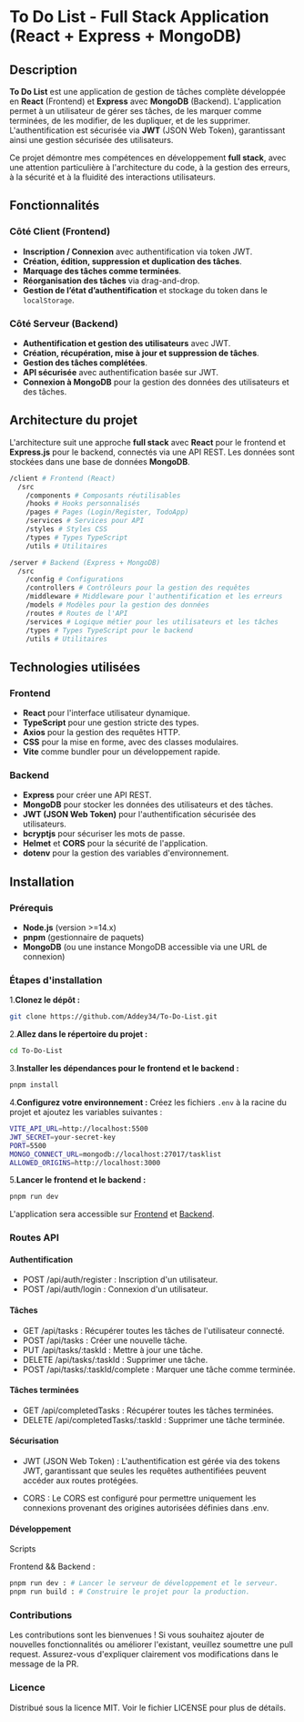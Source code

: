 # To Do List - Full Stack Application (React + Express + MongoDB)

## Description

**To Do List** est une application de gestion de tâches complète développée en **React** (Frontend) et **Express** avec **MongoDB** (Backend). L'application permet à un utilisateur de gérer ses tâches, de les marquer comme terminées, de les modifier, de les dupliquer, et de les supprimer. L'authentification est sécurisée via **JWT** (JSON Web Token), garantissant ainsi une gestion sécurisée des utilisateurs.

Ce projet démontre mes compétences en développement **full stack**, avec une attention particulière à l'architecture du code, à la gestion des erreurs, à la sécurité et à la fluidité des interactions utilisateurs.

## Fonctionnalités

### Côté Client (Frontend)

- **Inscription / Connexion** avec authentification via token JWT.
- **Création, édition, suppression et duplication des tâches**.
- **Marquage des tâches comme terminées**.
- **Réorganisation des tâches** via drag-and-drop.
- **Gestion de l’état d’authentification** et stockage du token dans le `localStorage`.

### Côté Serveur (Backend)

- **Authentification et gestion des utilisateurs** avec JWT.
- **Création, récupération, mise à jour et suppression de tâches**.
- **Gestion des tâches complétées**.
- **API sécurisée** avec authentification basée sur JWT.
- **Connexion à MongoDB** pour la gestion des données des utilisateurs et des tâches.

## Architecture du projet

L'architecture suit une approche **full stack** avec **React** pour le frontend et **Express.js** pour le backend, connectés via une API REST. Les données sont stockées dans une base de données **MongoDB**.

  ```bash
  /client # Frontend (React)
    /src
      /components # Composants réutilisables
      /hooks # Hooks personnalisés
      /pages # Pages (Login/Register, TodoApp)
      /services # Services pour API
      /styles # Styles CSS
      /types # Types TypeScript
      /utils # Utilitaires

  /server # Backend (Express + MongoDB)
    /src
      /config # Configurations
      /controllers # Contrôleurs pour la gestion des requêtes
      /middleware # Middleware pour l'authentification et les erreurs
      /models # Modèles pour la gestion des données
      /routes # Routes de l'API
      /services # Logique métier pour les utilisateurs et les tâches
      /types # Types TypeScript pour le backend
      /utils # Utilitaires
  ```

## Technologies utilisées

### Frontend

- **React** pour l'interface utilisateur dynamique.
- **TypeScript** pour une gestion stricte des types.
- **Axios** pour la gestion des requêtes HTTP.
- **CSS** pour la mise en forme, avec des classes modulaires.
- **Vite** comme bundler pour un développement rapide.

### Backend

- **Express** pour créer une API REST.
- **MongoDB** pour stocker les données des utilisateurs et des tâches.
- **JWT (JSON Web Token)** pour l'authentification sécurisée des utilisateurs.
- **bcryptjs** pour sécuriser les mots de passe.
- **Helmet** et **CORS** pour la sécurité de l'application.
- **dotenv** pour la gestion des variables d'environnement.

## Installation

### Prérequis

- **Node.js** (version >=14.x)
- **pnpm** (gestionnaire de paquets)
- **MongoDB** (ou une instance MongoDB accessible via une URL de connexion)

### Étapes d'installation

1.**Clonez le dépôt :**

  ```bash
  git clone https://github.com/Addey34/To-Do-List.git
  ```

2.**Allez dans le répertoire du projet :**

  ```bash
  cd To-Do-List
  ```

3.**Installer les dépendances pour le frontend et le backend :**

  ```bash
  pnpm install
  ```

4.**Configurez votre environnement :**
  Créez les fichiers `.env` à la racine du projet et ajoutez les variables suivantes :

  ```bash
  VITE_API_URL=http://localhost:5500
  JWT_SECRET=your-secret-key
  PORT=5500
  MONGO_CONNECT_URL=mongodb://localhost:27017/tasklist
  ALLOWED_ORIGINS=http://localhost:3000
  ```

5.**Lancer le frontend et le backend :**

  ```bash
  pnpm run dev
  ```

L'application sera accessible sur [Frontend](http://localhost:3000) et [Backend](http://localhost:5500).

### Routes API

#### Authentification

- POST /api/auth/register : Inscription d'un utilisateur.
- POST /api/auth/login : Connexion d'un utilisateur.

#### Tâches

- GET /api/tasks : Récupérer toutes les tâches de l'utilisateur connecté.
- POST /api/tasks : Créer une nouvelle tâche.
- PUT /api/tasks/:taskId : Mettre à jour une tâche.
- DELETE /api/tasks/:taskId : Supprimer une tâche.
- POST /api/tasks/:taskId/complete : Marquer une tâche comme terminée.

#### Tâches terminées

- GET /api/completedTasks : Récupérer toutes les tâches terminées.
- DELETE /api/completedTasks/:taskId : Supprimer une tâche terminée.

#### Sécurisation

- JWT (JSON Web Token) : L'authentification est gérée via des tokens JWT, garantissant que seules les requêtes authentifiées peuvent accéder aux routes protégées.

- CORS : Le CORS est configuré pour permettre uniquement les connexions provenant des origines autorisées définies dans .env.

#### Développement

Scripts

Frontend && Backend :

  ```bash
  pnpm run dev : # Lancer le serveur de développement et le serveur.
  pnpm run build : # Construire le projet pour la production.
  ```

### Contributions

Les contributions sont les bienvenues ! Si vous souhaitez ajouter de nouvelles fonctionnalités ou améliorer l'existant, veuillez soumettre une pull request. Assurez-vous d'expliquer clairement vos modifications dans le message de la PR.

### Licence

Distribué sous la licence MIT. Voir le fichier LICENSE pour plus de détails.
